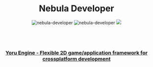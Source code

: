 <!-- <img src="Profile.gif"> -->


<h1 align="center">Nebula Developer</h1>

<div align="center">
    <img src="https://komarev.com/ghpvc/?username=nebula-developer&color=green" alt="nebula-developer" />
    <img src="https://img.shields.io/github/repo-size/nebula-developer/nebula-developer?label=Repo%20Size&style=flat-square" alt="nebula-developer" />
    <img src="https://img.shields.io/badge/Top%20Language-C%23-green" />
</div>

<br />

<h3 align="center">
    
</h3>

<br />
<h3 align="center">
    <a href="https://github.com/Nebula-Developer/Yoru-Engine">Yoru Engine - Flexible 2D game/application framework for crossplatform development</a>
</h3>
<!---
(Nebula-Developer/Nebula-Developer README.md)
--->

<!--

Emojis:
Person on Computer: 🧑‍💻
Education: 🎓
Computer: 💻
Web: 🌐
Invisible Character: ' '

-->
